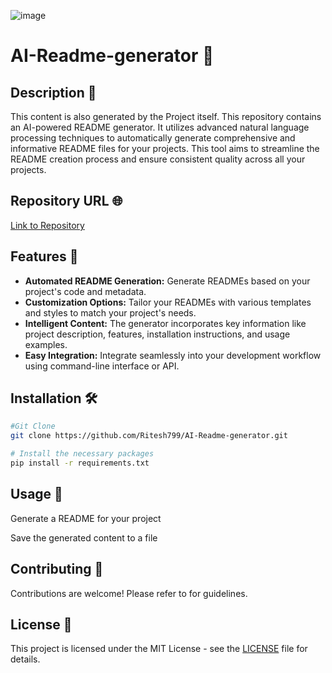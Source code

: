 ![image](https://github.com/user-attachments/assets/e3c730e1-ff5f-454d-96cd-be0d83059355)

# AI-Readme-generator 🎨

## Description 📜
This content is also generated by the Project itself.
This repository contains an AI-powered README generator.  It utilizes advanced natural language processing techniques to automatically generate comprehensive and informative README files for your projects.  This tool aims to streamline the README creation process and ensure consistent quality across all your projects.

## Repository URL 🌐

[Link to Repository](https://github.com/Ritesh799/AI-Readme-generator)

## Features 🚀

- **Automated README Generation:**  Generate READMEs based on your project's code and metadata.
- **Customization Options:**  Tailor your READMEs with various templates and styles to match your project's needs.
- **Intelligent Content:**  The generator incorporates key information like project description, features, installation instructions, and usage examples.
- **Easy Integration:**  Integrate seamlessly into your development workflow using command-line interface or API.

## Installation 🛠️

```bash
#Git Clone 
git clone https://github.com/Ritesh799/AI-Readme-generator.git
```
```bash
# Install the necessary packages 
pip install -r requirements.txt
```

## Usage 📖


Generate a README for your project


Save the generated content to a file



## Contributing 🤝

Contributions are welcome! Please refer to for guidelines.

## License 📜

This project is licensed under the MIT License - see the [LICENSE](LICENSE) file for details.


